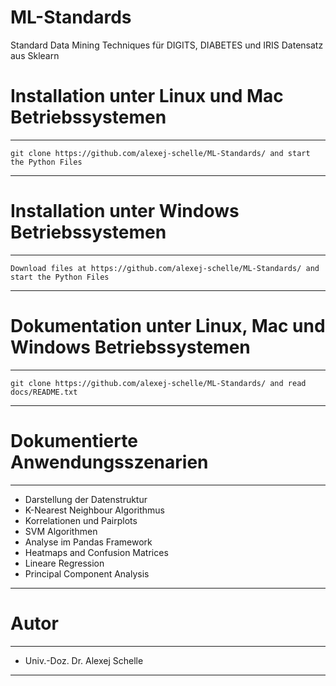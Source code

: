 # ML-Standards
Standard Data Mining Techniques für DIGITS, DIABETES und IRIS Datensatz aus Sklearn

# Installation unter Linux und Mac Betriebssystemen
***********************************************************************************************************************************************************
    git clone https://github.com/alexej-schelle/ML-Standards/ and start the Python Files
***********************************************************************************************************************************************************

# Installation unter Windows Betriebssystemen
***********************************************************************************************************************************************************
    Download files at https://github.com/alexej-schelle/ML-Standards/ and start the Python Files
***********************************************************************************************************************************************************

# Dokumentation unter Linux, Mac und Windows Betriebssystemen
***********************************************************************************************************************************************************
    git clone https://github.com/alexej-schelle/ML-Standards/ and read docs/README.txt
***********************************************************************************************************************************************************

# Dokumentierte Anwendungsszenarien
***********************************************************************************************************************************************************

- Darstellung der Datenstruktur
- K-Nearest Neighbour Algorithmus
- Korrelationen und Pairplots
- SVM Algorithmen
- Analyse im Pandas Framework
- Heatmaps and Confusion Matrices
- Lineare Regression
- Principal Component Analysis
    
***********************************************************************************************************************************************************

# Autor

***********************************************************************************************************************************************************

- Univ.-Doz. Dr. Alexej Schelle

***********************************************************************************************************************************************************
